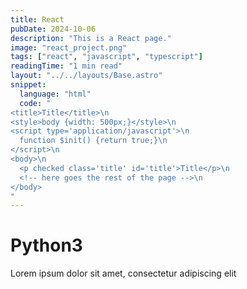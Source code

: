 ```yaml
---
title: React
pubDate: 2024-10-06
description: "This is a React page."
image: "react_project.png"
tags: ["react", "javascript", "typescript"]
readingTime: "1 min read"
layout: "../../layouts/Base.astro"
snippet:
  language: "html"
  code: "
<title>Title</title>\n
<style>body {width: 500px;}</style>\n
<script type='application/javascript'>\n
  function $init() {return true;}\n
</script>\n
<body>\n
  <p checked class='title' id='title'>Title</p>\n
  <!-- here goes the rest of the page -->\n
</body>
"
---
```


# Python3
Lorem ipsum dolor sit amet, consectetur adipiscing elit
